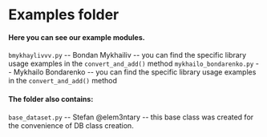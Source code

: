 # Examples folder

#### Here you can see our example modules.

`bmykhaylivvv.py` -- Bondan Mykhailiv -- you can find the specific library usage examples in the `convert_and_add()` method
`mykhailo_bondarenko.py` -- Mykhailo Bondarenko -- you can find the specific library usage examples in the `convert_and_add()` method

#### The folder also contains:

`base_dataset.py` -- Stefan @elem3ntary -- this base class was created for the convenience of DB class creation.
